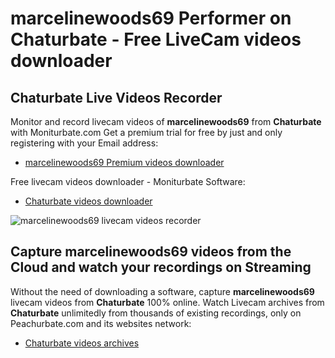 # marcelinewoods69 Performer on Chaturbate - Free LiveCam videos downloader

## Chaturbate Live Videos Recorder

Monitor and record livecam videos of **marcelinewoods69** from **Chaturbate** with Moniturbate.com
Get a premium trial for free by just and only registering with your Email address:
* [marcelinewoods69 Premium videos downloader](https://moniturbate.com/request-demo-licence-key.html)

Free livecam videos downloader - Moniturbate Software:
* [Chaturbate videos downloader](https://moniturbate.com/moniturbate-download-software.html)

![marcelinewoods69 livecam videos recorder](https://peachurnet.com/templates/moniturbate-software.png)


## Capture marcelinewoods69 videos from the Cloud and watch your recordings on Streaming

Without the need of downloading a software, capture **marcelinewoods69** livecam videos from **Chaturbate** 100% online.
Watch Livecam archives from **Chaturbate** unlimitedly from thousands of existing recordings, only on Peachurbate.com and its websites network:
* [Chaturbate videos archives](https://peachurnet.com/)